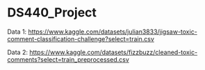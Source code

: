 # DS440_Project

Data 1: https://www.kaggle.com/datasets/julian3833/jigsaw-toxic-comment-classification-challenge?select=train.csv

Data 2: https://www.kaggle.com/datasets/fizzbuzz/cleaned-toxic-comments?select=train_preprocessed.csv
